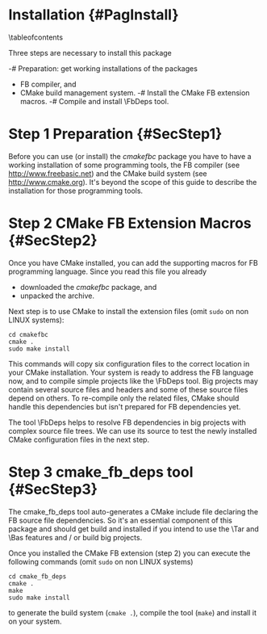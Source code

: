 Installation  {#PagInstall}
============
\tableofcontents

Three steps are necessary to install this package

-# Preparation: get working installations of the packages
  - FB compiler, and
  - CMake build management system.
-# Install the CMake FB extension macros.
-# Compile and install \FbDeps tool.


Step 1 Preparation  {#SecStep1}
==================

Before you can use (or install) the *cmakefbc* package you have to have
a working installation of some programming tools, the FB compiler (see
http://www.freebasic.net) and the CMake build system (see
http://www.cmake.org). It's beyond the scope of this guide to describe
the installation for those programming tools.

Step 2 CMake FB Extension Macros  {#SecStep2}
================================

Once you have CMake installed, you can add the supporting macros for FB
programming language. Since you read this file you already

- downloaded the *cmakefbc* package, and
- unpacked the archive.

Next step is to use CMake to install the extension files (omit `sudo`
on non LINUX systems):

~~~{.sh}
cd cmakefbc
cmake .
sudo make install
~~~

This commands will copy six configuration files to the correct location
in your CMake installation. Your system is ready to address the FB
language now, and to compile simple projects like the \FbDeps tool. Big
projects may contain several source files and headers and some of these
source files depend on others. To re-compile only the related files,
CMake should handle this dependencies but isn't prepared for FB
dependencies yet.

The tool \FbDeps helps to resolve FB dependencies in big projects with
complex source file trees. We can use its source to test the newly
installed CMake configuration files in the next step.


Step 3 cmake_fb_deps tool  {#SecStep3}
=========================

The cmake_fb_deps tool auto-generates a CMake include file declaring
the FB source file dependencies. So it's an essential component of this
package and should get build and installed if you intend to use the
\Tar and \Bas features and / or build big projects.

Once you installed the CMake FB extension (step 2) you can execute the
following commands (omit `sudo` on non LINUX systems)

~~~{.sh}
cd cmake_fb_deps
cmake .
make
sudo make install
~~~

to generate the build system (`cmake .`), compile the tool (`make`) and
install it on your system.
